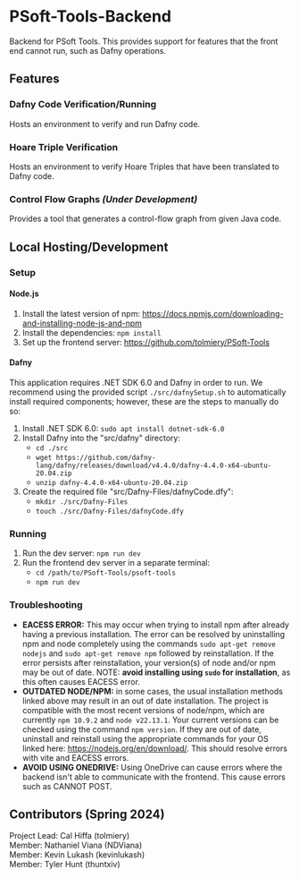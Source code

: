 # PSoft-Tools-Backend
Backend for PSoft Tools. This provides support for features that the front end cannot run, such as Dafny operations.
## Features
### Dafny Code Verification/Running
Hosts an environment to verify and run Dafny code.
### Hoare Triple Verification
Hosts an environment to verify Hoare Triples that have been translated to Dafny code.
### Control Flow Graphs *(Under Development)*
Provides a tool that generates a control-flow graph from given Java code.
## Local Hosting/Development
### Setup
#### Node.js
1. Install the latest version of npm: https://docs.npmjs.com/downloading-and-installing-node-js-and-npm
2. Install the dependencies: `npm install`
3. Set up the frontend server: https://github.com/tolmiery/PSoft-Tools
#### Dafny
This application requires .NET SDK 6.0 and Dafny in order to run. We recommend using the provided script `./src/dafnySetup.sh` to automatically install required components; however, these are the steps to manually do so:
1. Install .NET SDK 6.0: `sudo apt install dotnet-sdk-6.0`
2. Install Dafny into the "src/dafny" directory:
    - `cd ./src`
    - `wget https://github.com/dafny-lang/dafny/releases/download/v4.4.0/dafny-4.4.0-x64-ubuntu-20.04.zip`
    - `unzip dafny-4.4.0-x64-ubuntu-20.04.zip`
3. Create the required file "src/Dafny-Files/dafnyCode.dfy":
    - `mkdir ./src/Dafny-Files`
    - `touch ./src/Dafny-Files/dafnyCode.dfy`

### Running
1. Run the dev server: `npm run dev`
2. Run the frontend dev server in a separate terminal: 
    - `cd /path/to/PSoft-Tools/psoft-tools`
    - `npm run dev`
### Troubleshooting
* **EACESS ERROR:** This may occur when trying to install npm after already having a previous installation. The error can be resolved by uninstalling npm and node completely using the commands `sudo apt-get remove nodejs` and `sudo apt-get remove npm` followed by reinstallation. If the error persists after reinstallation, your version(s) of node and/or npm may be out of date. NOTE: **avoid installing using `sudo` for installation**, as this often causes EACESS error.
*  **OUTDATED NODE/NPM:** in some cases, the usual installation methods linked above may result in an out of date installation. The project is compatible with the most recent versions of node/npm, which are currently `npm 10.9.2` and `node v22.13.1`. Your current versions can be checked using the command `npm version`. If they are out of date, uninstall and reinstall using the appropriate commands for your OS linked here: https://nodejs.org/en/download/. This should resolve errors with vite and EACESS errors.
* **AVOID USING ONEDRIVE:** Using OneDrive can cause errors where the backend isn't able to communicate with the frontend. This cause errors such as CANNOT POST.
## Contributors (Spring 2024)
Project Lead: Cal Hiffa (tolmiery)  
Member: Nathaniel Viana (NDViana)  
Member: Kevin Lukash (kevinlukash)  
Member: Tyler Hunt (thuntxiv)
